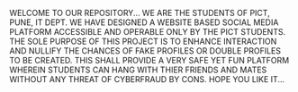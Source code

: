 WELCOME TO OUR REPOSITORY...
WE ARE THE STUDENTS OF PICT, PUNE, IT DEPT. WE HAVE DESIGNED A WEBSITE BASED SOCIAL MEDIA PLATFORM ACCESSIBLE AND OPERABLE ONLY BY THE PICT STUDENTS.
THE SOLE PURPOSE OF THIS PROJECT IS TO ENHANCE INTERACTION AND NULLIFY THE CHANCES OF FAKE PROFILES OR DOUBLE PROFILES TO BE CREATED.
THIS SHALL PROVIDE A VERY SAFE YET FUN PLATFORM WHEREIN STUDENTS CAN HANG WITH THIER FRIENDS AND MATES WITHOUT ANY THREAT OF CYBERFRAUD BY CONS.
HOPE YOU LIKE IT...
